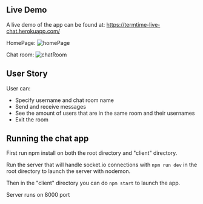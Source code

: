 ## Live Demo

A live demo of the app can be found at: https://termtime-live-chat.herokuapp.com/

HomePage:
![homePage](https://i.imgur.com/i39vSDB.jpg)

Chat room:
![chatRoom](https://i.imgur.com/E1nvsYW.jpg)

## User Story
User can:
* Specify username and chat room name
* Send and receive messages
* See the amount of users that are in the same room and their usernames
* Exit the room

## Running the chat app
First run npm install on both the root directory and "client" directory.

Run the server that will handle socket.io connections with `npm run dev` in the root directory to launch the server with nodemon.

Then in the "client" directory you can do `npm start` to launch the app.

Server runs on 8000 port
